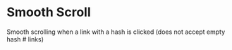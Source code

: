 # Smooth Scroll
Smooth scrolling when a link with a hash is clicked (does not accept empty hash # links)
